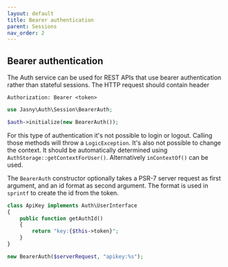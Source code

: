 ```yaml
---
layout: default
title: Bearer authentication
parent: Sessions
nav_order: 2
---
```


Bearer authentication
---

The Auth service can be used for REST APIs that use bearer authentication rather than stateful sessions. The HTTP
request should contain header

    Authorization: Bearer <token> 

```php
use Jasny\Auth\Session\BearerAuth;

$auth->initialize(new BearerAuth());
```

For this type of authentication it's not possible to login or logout. Calling those methods will throw a
`LogicException`. It's also not possible to change the context. It should be automatically determined using
`AuthStorage::getContextForUser()`. Alternatively `inContextOf()` can be used.  

The `BearerAuth` constructor optionally takes a PSR-7 server request as first argument, and an id format as second
argument. The format is used in `sprintf` to create the id from the token.

```php
class ApiKey implements Auth\UserInterface
{
    public function getAuthId()
    {
        return "key:{$this->token}";
    }
}

new BearerAuth($serverRequest, "apikey:%s");
```
